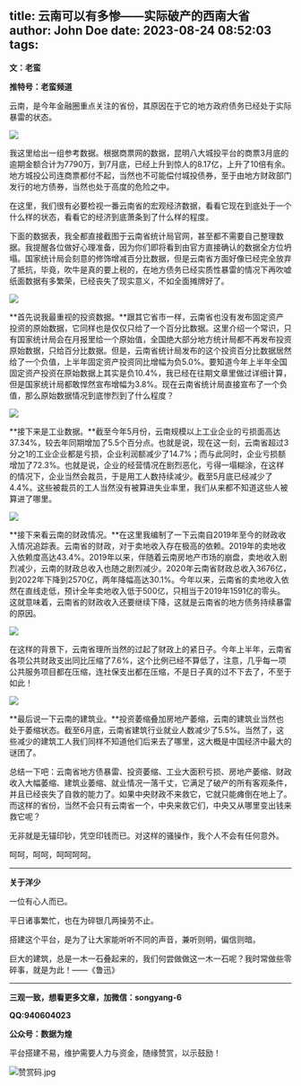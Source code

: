 title: 云南可以有多惨——实际破产的西南大省
author: John Doe
date: 2023-08-24 08:52:03
tags:
---
**文：老蛮**<!--more-->

**推特号：老蛮频道**

云南，是今年金融圈重点关注的省份，其原因在于它的地方政府债务已经处于实际暴雷的状态。

![](/images/20230823000.png)

我这里给出一组参考数据。根据商票网的数据，昆明八大城投平台的商票3月底的逾期金额合计为7790万，到7月底，已经上升到惊人的8.17亿，上升了10倍有余。地方城投公司连商票都付不起，当然也不可能偿付城投债券，至于由地方财政部门发行的地方债券，当然也处于高度的危险之中。

在这里，我们很有必要检视一番云南省的宏观经济数据，看看它现在到底处于一个什么样的状态，看看它的经济到底萧条到了什么样的程度。

下面的数据表，我全都直接截图于云南省统计局官网，甚至都不需要自己整理数据。我提醒各位做好心理准备，因为你们即将看到由官方直接确认的数据全方位坍塌。国家统计局会刻意的修饰增减百分比数据，但是云南省方面好像已经完全放弃了抵抗，毕竟，吹牛是真的要上税的，在地方债务已经实质性暴雷的情况下再吹嘘纸面数据有多繁荣，已经丧失了现实意义，不如全面摊牌好了。

![](/images/20230823001.png)

**首先说我最重视的投资数据。**跟其它省市一样，云南省也没有发布固定资产投资的原始数据，它同样也是仅仅只给了一个百分比数据。这里介绍一个常识，只有国家统计局会在月报里给一个原始值，全国绝大部分地方统计局都不再发布投资原始数据，只给百分比数据。但是，云南省统计局发布的这个投资百分比数据居然给了一个负值，上半年固定资产投资同比增幅为负5.0%。要知道今年上半年全国固定资产投资在原始数据上其实是负10.4%，我已经在往期文章里做过详细计算，但是国家统计局都敢悍然宣布增幅为3.8%。现在云南省统计局直接宣布了一个负值，那么原始数据情况到底惨烈到了什么程度？

![](/images/20230823002.png)

**接下来是工业数据。**截至今年5月份，云南规模以上工业企业的亏损面高达37.34%，较去年同期增加了5.5个百分点。也就是说，现在这一刻，云南省超过3分之1的工业企业都是亏损，企业利润额减少了14.7%；而与此同时，企业亏损额增加了72.3%。也就是说，企业的经营情况在剧烈恶化，亏得一塌糊涂，在这样的情况下，企业当然会裁员，于是用工人数持续减少。截至5月底已经减少了4.4%。这些被裁员的工人当然没有被算进失业率里，我们从来都不知道这些人被算进了哪里。

![](/images/20230823003.png)

**接下来看云南的财政情况。**在这里我编制了一下云南自2019年至今的财政收入情况追踪表。云南省的财政，对于卖地收入存在极高的依赖。2019年的卖地收入依赖度高达43.4%。2019年以来，伴随着云南房地产市场的崩盘，卖地收入剧烈减少，云南的财政总收入也随之剧烈减少。2020年云南省财政总收入3676亿，到2022年下降到2570亿，两年降幅高达30.1%。今年以来，云南省的卖地收入依然在直线走低，预计全年卖地收入低于500亿，只相当于2019年1591亿的零头。这就意味着，云南省的财政收入还要继续下降，这就是云南省的地方债务持续暴雷的原因。

![](/images/20230823004.png)

在这样的背景下，云南省理所当然的过起了财政上的紧日子。今年上半年，云南省各项公共财政支出同比压缩了7.6%，这个比例已经不算低了，注意，几乎每一项公共服务项目都在压缩，连社保支出都在压缩，不是日子真的过不下去了，不至于如此！

![](/images/20230823005.png)

**最后说一下云南的建筑业。**投资萎缩叠加房地产萎缩，云南的建筑业当然也处于萎缩状态。截至6月底，云南省建筑行业就业人数减少了5.5%。当然了，这些减少的建筑工人我们同样不知道他们后来去了哪里，这大概是中国经济中最大的谜团了。

总结一下吧：云南省地方债暴雷、投资萎缩、工业大面积亏损、房地产萎缩、财政收入大幅萎缩、建筑业萎缩、就业情况一落千丈，它满足了破产的所有客观条件，并且已经丧失了自救的能力了。如果中央财政不来救它，它就只能瘫倒在地上了。而这样的省份，当然不会只有云南省一个，中央来救它们，中央又从哪里变出钱来救它呢？

无非就是无锚印钞，凭空印钱而已。对这样的骚操作，我个人不会有任何意外。

呵呵，呵呵，呵呵呵呵。
- - -
**关于洋少**

一位有心人而已。

平日诸事繁忙，也在为碎银几两操劳不止。

搭建这个平台，是为了让大家能听听不同的声音，兼听则明，偏信则暗。

巨大的建筑，总是一木一石叠起来的，我们何尝做做这一木一石呢？我时常做些零碎事，就是为此！——《鲁迅》

---

**三观一致，想看更多文章，加微信：songyang-6**

**QQ:940604023**

**公众号：数据为煌** 

平台搭建不易，维护需要人力与资金，随缘赞赏，以示鼓励！

![赞赏码.jpg](/images/zanshang.jpg)

